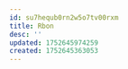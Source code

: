 ```yaml
---
id: su7hequb0rn2w5o7tv00rxm
title: Rbon
desc: ''
updated: 1752645974259
created: 1752645363053
---
```

